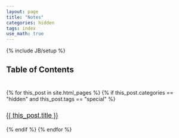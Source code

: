 ```yaml
---
layout: page
title: "Notes"
categories: hidden
tags: index
use_math: true
---
```

{% include JB/setup %}

<link rel="stylesheet" href="/glyphicons/css/glyphicons.css" />

## Table of Contents

<p style="padding-top: 10px"/>
<div id="recent-posts" class="recent-posts">
  {% for this_post in site.html_pages %}
  {% if this_post.categories == "hidden" and this_post.tags == "special" %}
  <a href="{{ this_post.url }}">
        <p class="post-title" style="font-size:18px; padding-top: 3px;font-family:Helvetica Neue; font-weight: 400;">{{ this_post.title }}
        </p>
  </a>
  {% endif %}
  {% endfor %}
</div>
<script type="text/javascript">
  var el = document.getElementById("recent-posts");
  fix_cjk_linebreak(el);
  fix_table_style(el);
</script>

